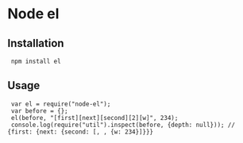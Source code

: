 # Node el

## Installation

     npm install el
     
## Usage
     
     var el = require("node-el");
     var before = {};
     el(before, "[first][next][second][2][w]", 234);
     console.log(require("util").inspect(before, {depth: null})); // {first: {next: {second: [, , {w: 234}]}}}